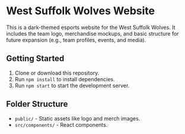 # West Suffolk Wolves Website

This is a dark-themed esports website for the West Suffolk Wolves. It includes the team logo, merchandise mockups, and basic structure for future expansion (e.g., team profiles, events, and media).

## Getting Started

1. Clone or download this repository.
2. Run `npm install` to install dependencies.
3. Run `npm start` to start the development server.

## Folder Structure

- `public/` - Static assets like logo and merch images.
- `src/components/` - React components.
